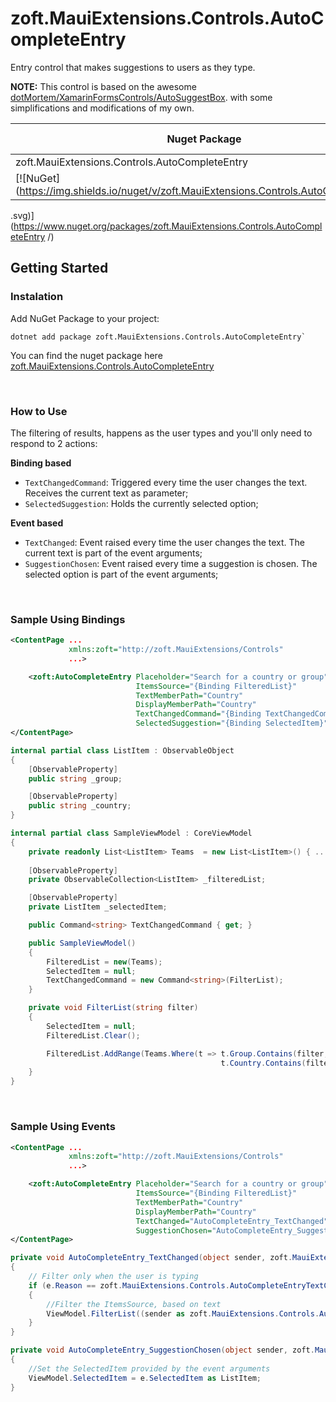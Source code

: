 # zoft.MauiExtensions.Controls.AutoCompleteEntry

Entry control that makes suggestions to users as they type.

**NOTE:** This control is based on the awesome [dotMortem/XamarinFormsControls/AutoSuggestBox](https://github.com/dotMorten/XamarinFormsControls/tree/main/AutoSuggestBox). with some simplifications and modifications of my own.

Nuget Package | Current Version
--- | ---
| zoft.MauiExtensions.Controls.AutoCompleteEntry
 | [![NuGet](https://img.shields.io/nuget/v/zoft.MauiExtensions.Controls.AutoCompleteEntry
.svg)](https://www.nuget.org/packages/zoft.MauiExtensions.Controls.AutoCompleteEntry
/)


## Getting Started

### Instalation

Add NuGet Package to your project: 
```
dotnet add package zoft.MauiExtensions.Controls.AutoCompleteEntry`
```
You can find the nuget package here [zoft.MauiExtensions.Controls.AutoCompleteEntry](https://www.nuget.org/packages/zoft.MauiExtensions.Controls.AutoCompleteEntry/)

<br/>

### How to Use

The filtering of results, happens as the user types and you'll only need to respond to 2 actions:

**Binding based**
- `TextChangedCommand`: Triggered every time the user changes the text. Receives the current text as parameter;
- `SelectedSuggestion`: Holds the currently selected option;

**Event based**
- `TextChanged`: Event raised every time the user changes the text. The current text is part of the event arguments;
- `SuggestionChosen`: Event raised every time a suggestion is chosen. The selected option is part of the event arguments;

<br/>

### Sample Using Bindings

```xml
<ContentPage ...
             xmlns:zoft="http://zoft.MauiExtensions/Controls"
             ...>

    <zoft:AutoCompleteEntry Placeholder="Search for a country or group"
                            ItemsSource="{Binding FilteredList}"
                            TextMemberPath="Country"
                            DisplayMemberPath="Country"
                            TextChangedCommand="{Binding TextChangedCommand}"
                            SelectedSuggestion="{Binding SelectedItem}"/>
</ContentPage>

```
```csharp
internal partial class ListItem : ObservableObject
{
    [ObservableProperty]
    public string _group;

    [ObservableProperty]
    public string _country;
}

internal partial class SampleViewModel : CoreViewModel
{
    private readonly List<ListItem> Teams  = new List<ListItem>() { ... }
    
    [ObservableProperty]
    private ObservableCollection<ListItem> _filteredList;

    [ObservableProperty]
    private ListItem _selectedItem;

    public Command<string> TextChangedCommand { get; }

    public SampleViewModel()
    {
        FilteredList = new(Teams);
        SelectedItem = null;
        TextChangedCommand = new Command<string>(FilterList);
    }

    private void FilterList(string filter)
    {
        SelectedItem = null;
        FilteredList.Clear();

        FilteredList.AddRange(Teams.Where(t => t.Group.Contains(filter, StringComparison.CurrentCultureIgnoreCase) ||
                                               t.Country.Contains(filter, StringComparison.CurrentCultureIgnoreCase)));
    }
}
```


<br/>

### Sample Using Events

```xml
<ContentPage ...
             xmlns:zoft="http://zoft.MauiExtensions/Controls"
             ...>

    <zoft:AutoCompleteEntry Placeholder="Search for a country or group"
                            ItemsSource="{Binding FilteredList}"
                            TextMemberPath="Country"
                            DisplayMemberPath="Country"
                            TextChanged="AutoCompleteEntry_TextChanged"
                            SuggestionChosen="AutoCompleteEntry_SuggestionChosen"/>
</ContentPage>

```
```csharp
private void AutoCompleteEntry_TextChanged(object sender, zoft.MauiExtensions.Controls.AutoCompleteEntryTextChangedEventArgs e)
{
    // Filter only when the user is typing
    if (e.Reason == zoft.MauiExtensions.Controls.AutoCompleteEntryTextChangeReason.UserInput)
    {
        //Filter the ItemsSource, based on text
        ViewModel.FilterList((sender as zoft.MauiExtensions.Controls.AutoCompleteEntry).Text);
    }
}

private void AutoCompleteEntry_SuggestionChosen(object sender, zoft.MauiExtensions.Controls.AutoCompleteEntrySuggestionChosenEventArgs e)
{
    //Set the SelectedItem provided by the event arguments
    ViewModel.SelectedItem = e.SelectedItem as ListItem;
}
```